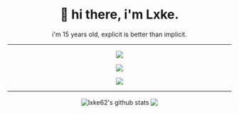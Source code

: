 <h1 align='center'>
  🦇 hi there, i'm Lxke.
</h1>

<p align='center'>
  i'm 15 years old, explicit is better than implicit.
</p>

<hr>

<p align='center'>
  <img src="https://img.shields.io/badge/csharp%20-76932F.svg?&style=for-the-badge&logo=c%2B%2B&ogoColor=white"/>
</p>

<p align='center'>
  <img src="https://img.shields.io/badge/VirusHornisse62%239999%20-%237289DA.svg?&style=for-the-badge&logo=discord&logoColor=white"/>
</p>

<p align='center'>
<img src="https://cdn.discordapp.com/attachments/536501170353602627/895397482471784468/170.gif"/>
</p>

<hr>

<p align='center'>
  <img align="center" src="https://github-readme-stats.vercel.app/api?username=lxke62&show_icons=true&include_all_commits=true&theme=dracula" alt="lxke62's github stats" />
  <img align="center" src="https://github-readme-stats.vercel.app/api/top-langs/?username=lxke62&layout=compact&theme=dracula" />
</p>
